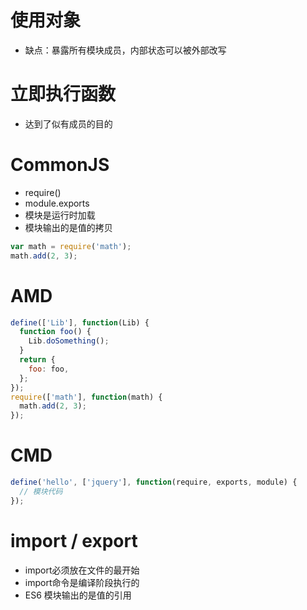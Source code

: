 # 使用对象

- 缺点：暴露所有模块成员，内部状态可以被外部改写

# 立即执行函数

- 达到了似有成员的目的

# CommonJS

- require()
- module.exports
- 模块是运行时加载
- 模块输出的是值的拷贝

```javascript
var math = require('math');
math.add(2, 3);
```

# AMD

```javascript
define(['Lib'], function(Lib) {
  function foo() {
    Lib.doSomething();
  }
  return {
    foo: foo,
  };
});
require(['math'], function(math) {
  math.add(2, 3);
});
```

# CMD

```javascript
define('hello', ['jquery'], function(require, exports, module) {
  // 模块代码
});
```

# import / export

- import必须放在文件的最开始
- import命令是编译阶段执行的
- ES6 模块输出的是值的引用

